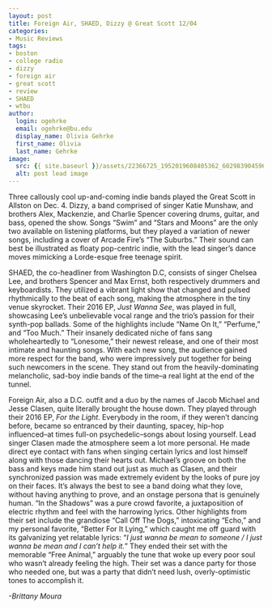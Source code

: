 ```yaml
---
layout: post
title: Foreign Air, SHAED, Dizzy @ Great Scott 12/04
categories:
- Music Reviews
tags:
- boston
- college radio
- dizzy
- foreign air
- great scott
- review
- SHAED
- wtbu
author:
  login: ogehrke
  email: ogehrke@bu.edu
  display_name: Olivia Gehrke
  first_name: Olivia
  last_name: Gehrke
image:
  src: {{ site.baseurl }}/assets/22366725_1952019608405362_6029839045960099135_n-636x235.jpg
  alt: post lead image
---
```


Three callously cool up-and-coming indie bands played the Great Scott in Allston on Dec. 4. Dizzy, a band comprised of singer Katie Munshaw, and brothers Alex, Mackenzie, and Charlie Spencer covering drums, guitar, and bass, opened the show. Songs “Swim” and “Stars and Moons” are the only two available on listening platforms, but they played a variation of newer songs, including a cover of Arcade Fire’s “The Suburbs.” Their sound can best be illustrated as floaty pop-centric indie, with the lead singer’s dance moves mimicking a Lorde-esque free teenage spirit.

SHAED, the co-headliner from Washington D.C, consists of singer Chelsea Lee, and brothers Spencer and Max Ernst, both respectively drummers and keyboardists. They utilized a vibrant light show that changed and pulsed rhythmically to the beat of each song, making the atmosphere in the tiny venue skyrocket. Their 2016 EP, _Just Wanna See_, was played in full, showcasing Lee’s unbelievable vocal range and the trio’s passion for their synth-pop ballads. Some of the highlights include “Name On It,” “Perfume,” and “Too Much.” Their insanely dedicated niche of fans sang wholeheartedly to “Lonesome,” their newest release, and one of their most intimate and haunting songs. With each new song, the audience gained more respect for the band, who were impressively put together for being such newcomers in the scene. They stand out from the heavily-dominating melancholic, sad-boy indie bands of the time–a real light at the end of the tunnel.

Foreign Air, also a D.C. outfit and a duo by the names of Jacob Michael and Jesse Clasen, quite literally brought the house down. They played through their 2016 EP, _For the Light_. Everybody in the room, if they weren’t dancing before, became so entranced by their daunting, spacey, hip-hop influenced–at times full-on psychedelic–songs about losing yourself. Lead singer Clasen made the atmosphere seem a lot more personal. He made direct eye contact with fans when singing certain lyrics and lost himself along with those dancing their hearts out. Michael’s groove on both the bass and keys made him stand out just as much as Clasen, and their synchronized passion was made extremely evident by the looks of pure joy on their faces. It’s always the best to see a band doing what they love, without having anything to prove, and an onstage persona that is genuinely human. “In the Shadows” was a pure crowd favorite, a juxtaposition of electric rhythm and feel with the harrowing lyrics. Other highlights from their set include the grandiose “Call Off The Dogs,” intoxicating “Echo,” and my personal favorite, “Better For It Lying,” which caught me off guard with its galvanizing yet relatable lyrics: “_I just wanna be mean to someone / I just wanna be mean and I can’t help it._” They ended their set with the memorable “Free Animal,” arguably the tune that woke up every poor soul who wasn’t already feeling the high. Their set was a dance party for those who needed one, but was a party that didn’t need lush, overly-optimistic tones to accomplish it.

_\-Brittany Moura_